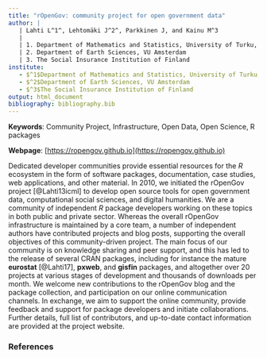 ```yaml
---
title: "rOpenGov: community project for open government data"
author: |
   | Lahti L^1^, Lehtomäki J^2^, Parkkinen J, and Kainu M^3 
   |
   | 1. Department of Mathematics and Statistics, University of Turku, Finland 
   | 2. Department of Earth Sciences, VU Amsterdam
   | 3. The Social Insurance Institution of Finland
institute: 
   - $^1$Department of Mathematics and Statistics, University of Turku, Finland 
   - $^2$Department of Earth Sciences, VU Amsterdam
   - $^3$The Social Insurance Institution of Finland
output: html_document
bibliography: bibliography.bib
---
```



**Keywords**: Community Project, Infrastructure, Open Data, Open Science, R packages

**Webpage**: [https://ropengov.github.io](https://ropengov.github.io)


Dedicated developer communities provide essential resources for the *R* ecosystem in the form of software packages, documentation, case studies, web applications, and other material. In 2010, we initiated the rOpenGov project [@Lahti13icml] to develop open source tools for open government data, computational social sciences, and digital humanities. We are a community of independent *R* package developers working on these topics in both public and private sector. Whereas the overall rOpenGov infrastructure is maintained by a core team, a number of independent authors have contributed projects and blog posts, supporting the overall objectives of this community-driven project. The main focus of our community is on knowledge sharing and peer support, and this has led to the release of several CRAN packages, including for instance the mature **eurostat** [@Lahti17], **pxweb**, and **gisfin** packages, and altogether over 20 projects at various stages of development and thousands of downloads per month. We welcome new contributions to the rOpenGov blog and the package collection, and participation on our online communication channels. In exchange, we aim to support the online community, provide feedback and support for package developers and initiate collaborations. Further details, full list of contributors, and up-to-date contact information are provided at the project website.


### References


